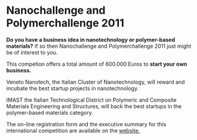 # Nanochallenge and Polymerchallenge 2011

**Do you have a business idea in nanotechnology or polymer-based materials?** If so then Nanochallenge and Polymerchallenge 2011 just might be of interest to you.
<!--break-->
This competion offers a total amount of 600.000 Euros to **start your own business.**  
  
Veneto Nanotech, the Italian Cluster of Nanotechnology, will reward and incubate the best startup projects in nanotechnology.  
  
IMAST the Italian Technological District on Polymeric and Composite Materials Engineering and Structures, will back the best startups in the polymer-based materials category.  
 

The on-line registration form and the executive summary for this international competition are available on the [website.](http://www.nanochallenge.com)